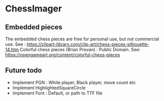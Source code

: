 # ChessImager

## Embedded pieces
The embedded chess pieces are free for personal use, but not commercial use. See : https://clipart-library.com/clip-art/chess-pieces-silhouette-14.htm
Colorful chess pieces (Brian Provan) : Public Domain. See: https://opengameart.org/content/colorful-chess-pieces

## Future todo 

* Implement PGN : White player, Black player, move count etc
* Implement HighlightedSquareCircle
* Implement Font : Default, or path to TTF file